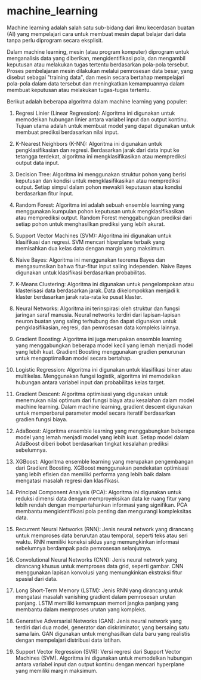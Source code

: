 # machine_learning
Machine learning adalah salah satu sub-bidang dari ilmu kecerdasan buatan (AI) yang mempelajari cara untuk membuat mesin dapat belajar dari data tanpa perlu diprogram secara eksplisit.

Dalam machine learning, mesin (atau program komputer) diprogram untuk menganalisis data yang diberikan, mengidentifikasi pola, dan mengambil keputusan atau melakukan tugas tertentu berdasarkan pola-pola tersebut. Proses pembelajaran mesin dilakukan melalui pemrosesan data besar, yang disebut sebagai "training data", dan mesin secara bertahap mempelajari pola-pola dalam data tersebut dan meningkatkan kemampuannya dalam membuat keputusan atau melakukan tugas-tugas tertentu.

Berikut adalah beberapa algoritma dalam machine learning yang populer:

1. Regresi Linier (Linear Regression): Algoritma ini digunakan untuk memodelkan hubungan linier antara variabel input dan output kontinu. Tujuan utama adalah untuk membuat model yang dapat digunakan untuk membuat prediksi berdasarkan nilai input.

2. K-Nearest Neighbors (K-NN): Algoritma ini digunakan untuk pengklasifikasian dan regresi. Berdasarkan jarak dari data input ke tetangga terdekat, algoritma ini mengklasifikasikan atau memprediksi output data input.

3. Decision Tree: Algoritma ini menggunakan struktur pohon yang berisi keputusan dan kondisi untuk mengklasifikasikan atau memprediksi output. Setiap simpul dalam pohon mewakili keputusan atau kondisi berdasarkan fitur input.

4. Random Forest: Algoritma ini adalah sebuah ensemble learning yang menggunakan kumpulan pohon keputusan untuk mengklasifikasikan atau memprediksi output. Random Forest menggabungkan prediksi dari setiap pohon untuk menghasilkan prediksi yang lebih akurat.

5. Support Vector Machines (SVM): Algoritma ini digunakan untuk klasifikasi dan regresi. SVM mencari hiperplane terbaik yang memisahkan dua kelas data dengan margin yang maksimum.

6. Naive Bayes: Algoritma ini menggunakan teorema Bayes dan mengasumsikan bahwa fitur-fitur input saling independen. Naive Bayes digunakan untuk klasifikasi berdasarkan probabilitas.

7. K-Means Clustering: Algoritma ini digunakan untuk pengelompokan atau klasterisasi data berdasarkan jarak. Data dikelompokkan menjadi k klaster berdasarkan jarak rata-rata ke pusat klaster.

8. Neural Networks: Algoritma ini terinspirasi oleh struktur dan fungsi jaringan saraf manusia. Neural networks terdiri dari lapisan-lapisan neuron buatan yang saling terhubung dan dapat digunakan untuk pengklasifikasian, regresi, dan pemrosesan data kompleks lainnya.

9. Gradient Boosting: Algoritma ini juga merupakan ensemble learning yang menggabungkan beberapa model kecil yang lemah menjadi model yang lebih kuat. Gradient Boosting menggunakan gradien penurunan untuk mengoptimalkan model secara bertahap.

10. Logistic Regression: Algoritma ini digunakan untuk klasifikasi biner atau multikelas. Menggunakan fungsi logistik, algoritma ini memodelkan hubungan antara variabel input dan probabilitas kelas target.

11. Gradient Descent: Algoritma optimisasi yang digunakan untuk menemukan nilai optimum dari fungsi biaya atau kesalahan dalam model machine learning. Dalam machine learning, gradient descent digunakan untuk memperbarui parameter model secara iteratif berdasarkan gradien fungsi biaya.

12. AdaBoost: Algoritma ensemble learning yang menggabungkan beberapa model yang lemah menjadi model yang lebih kuat. Setiap model dalam AdaBoost diberi bobot berdasarkan tingkat kesalahan prediksi sebelumnya.

13. XGBoost: Algoritma ensemble learning yang merupakan pengembangan dari Gradient Boosting. XGBoost menggunakan pendekatan optimisasi yang lebih efisien dan memiliki performa yang lebih baik dalam mengatasi masalah regresi dan klasifikasi.

14. Principal Component Analysis (PCA): Algoritma ini digunakan untuk reduksi dimensi data dengan memproyeksikan data ke ruang fitur yang lebih rendah dengan mempertahankan informasi yang signifikan. PCA membantu mengidentifikasi pola penting dan mengurangi kompleksitas data.

15. Recurrent Neural Networks (RNN): Jenis neural network yang dirancang untuk memproses data berurutan atau temporal, seperti teks atau seri waktu. RNN memiliki koneksi siklus yang memungkinkan informasi sebelumnya berdampak pada pemrosesan selanjutnya.

16. Convolutional Neural Networks (CNN): Jenis neural network yang dirancang khusus untuk memproses data grid, seperti gambar. CNN menggunakan lapisan konvolusi yang memungkinkan ekstraksi fitur spasial dari data.

17. Long Short-Term Memory (LSTM): Jenis RNN yang dirancang untuk mengatasi masalah vanishing gradient dalam pemrosesan urutan panjang. LSTM memiliki kemampuan memori jangka panjang yang membantu dalam memproses urutan yang kompleks.

18. Generative Adversarial Networks (GAN): Jenis neural network yang terdiri dari dua model, generator dan diskriminator, yang bersaing satu sama lain. GAN digunakan untuk menghasilkan data baru yang realistis dengan mempelajari distribusi data latihan.

19. Support Vector Regression (SVR): Versi regresi dari Support Vector Machines (SVM). Algoritma ini digunakan untuk memodelkan hubungan antara variabel input dan output kontinu dengan mencari hyperplane yang memiliki margin maksimum.